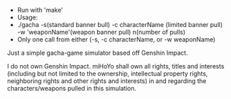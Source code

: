 - Run with 'make'
- Usage:
-   ./gacha -s(standard banner bull) -c characterName (limited banner pull) -w 'weaponName'(weapon banner pull) n(number of pulls)
-   Only one call from either (-s, -c characterName, or -w weaponName)

Just a simple gacha-game simulator based off Genshin Impact.

I do not own Genshin Impact. miHoYo shall own all rights, titles and interests (including but not limited to the ownership, intellectual property rights, neighboring rights and other rights and interests) in and regarding the characters/weapons pulled in this simulation.
